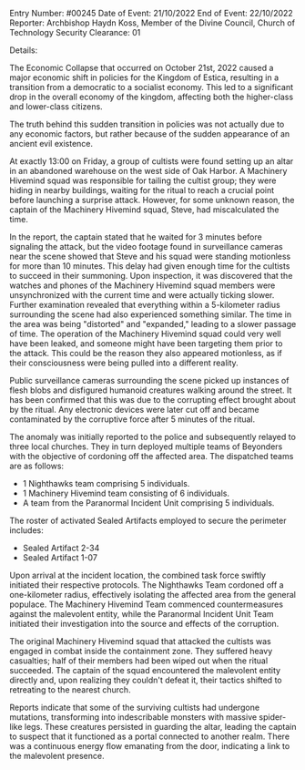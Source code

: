 Entry Number: #00245
Date of Event: 21/10/2022
End of Event: 22/10/2022
Reporter: Archbishop Haydn Koss, Member of the Divine Council, Church of Technology
Security Clearance: 01

Details:

The Economic Collapse that occurred on October 21st, 2022 caused a major economic shift in policies for the Kingdom of Estica, resulting in a transition from a democratic to a socialist economy. This led to a significant drop in the overall economy of the kingdom, affecting both the higher-class and lower-class citizens.

The truth behind this sudden transition in policies was not actually due to any economic factors, but rather because of the sudden appearance of an ancient evil existence. 

At exactly 13:00 on Friday, a group of cultists were found setting up an altar in an abandoned warehouse on the west side of Oak Harbor. A Machinery Hivemind squad was responsible for tailing the cultist group; they were hiding in nearby buildings, waiting for the ritual to reach a crucial point before launching a surprise attack. However, for some unknown reason, the captain of the Machinery Hivemind squad, Steve, had miscalculated the time.

In the report, the captain stated that he waited for 3 minutes before signaling the attack, but the video footage found in surveillance cameras near the scene showed that Steve and his squad were standing motionless for more than 10 minutes. This delay had given enough time for the cultists to succeed in their summoning. Upon inspection, it was discovered that the watches and phones of the Machinery Hivemind squad members were unsynchronized with the current time and were actually ticking slower. Further examination revealed that everything within a 5-kilometer radius surrounding the scene had also experienced something similar. The time in the area was being "distorted" and "expanded," leading to a slower passage of time. The operation of the Machinery Hivemind squad could very well have been leaked, and someone might have been targeting them prior to the attack. This could be the reason they also appeared motionless, as if their consciousness were being pulled into a different reality.

Public surveillance cameras surrounding the scene picked up instances of flesh blobs and disfigured humanoid creatures walking around the street. It has been confirmed that this was due to the corrupting effect brought about by the ritual. Any electronic devices were later cut off and became contaminated by the corruptive force after 5 minutes of the ritual.

The anomaly was initially reported to the police and subsequently relayed to three local churches. They in turn deployed multiple teams of Beyonders with the objective of cordoning off the affected area. The dispatched teams are as follows:

- 1 Nighthawks team comprising 5 individuals.
- 1 Machinery Hivemind team consisting of 6 individuals.
- A team from the Paranormal Incident Unit comprising 5 individuals.

The roster of activated Sealed Artifacts employed to secure the perimeter includes:

- Sealed Artifact 2-34
- Sealed Artifact 1-07

Upon arrival at the incident location, the combined task force swiftly initiated their respective protocols. The Nighthawks Team cordoned off a one-kilometer radius, effectively isolating the affected area from the general populace. The Machinery Hivemind Team commenced countermeasures against the malevolent entity, while the Paranormal Incident Unit Team initiated their investigation into the source and effects of the corruption.

The original Machinery Hivemind squad that attacked the cultists was engaged in combat inside the containment zone. They suffered heavy casualties; half of their members had been wiped out when the ritual succeeded. The captain of the squad encountered the malevolent entity directly and, upon realizing they couldn't defeat it, their tactics shifted to retreating to the nearest church.





Reports indicate that some of the surviving cultists had undergone mutations, transforming into indescribable monsters with massive spider-like legs. These creatures persisted in guarding the altar, leading the captain to suspect that it functioned as a portal connected to another realm. There was a continuous energy flow emanating from the door, indicating a link to the malevolent presence.